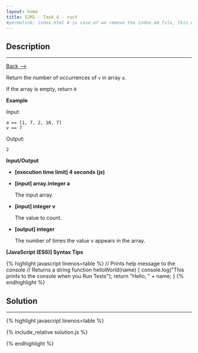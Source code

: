 ```yaml
---
layout: home
title: S2M1 - Task 4 - rust
#permalink: index.html # in case of we remove the index.md file, this doc will be the index page
---
```


<div class="row">
<div class="columnStmt" markdown="1">

##  Description
------

[Back --> ](../README.md)

Return the number of occurrences of `v` in array `a`.

If the array is empty, return `0`

**Example**

Input:

```
a == [1, 7, 2, 10, 7]
v == 7
```

Output:

```
2
```

**Input/Output**

* **[execution time limit] 4 seconds (js)**

* **[input] array.integer a**

    The input array.

* **[input] integer v**

    The value to count.

* **[output] integer**

    The number of times the value v appears in the array.

**[JavaScript (ES6)] Syntax Tips**

{% highlight javascript linenos=table %}
// Prints help message to the console
// Returns a string
function helloWorld(name) {
    console.log("This prints to the console when you Run Tests");
    return "Hello, " + name;
}
{% endhighlight %}

</div>
<div class="columnSol" markdown="1">

## Solution
------

{% highlight javascript linenos=table %}

{% include_relative solution.js %}

{% endhighlight %}

</div>
</div>